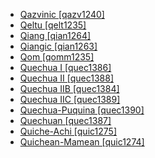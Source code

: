 - [Qazvinic [qazv1240]](tree/indo1319/indo1320/iran1269/cent2317/cent2318/nort3177/tati1243/tati1244/unun9881/qazv1240/md.ini)
- [Qeltu [qelt1235]](tree/afro1255/semi1276/west2786/cent2236/arab1394/arab1395/east2729/qelt1235/md.ini)
- [Qiang [qian1264]](tree/sino1245/burm1265/naqi1236/qian1263/qian1264/md.ini)
- [Qiangic [qian1263]](tree/sino1245/burm1265/naqi1236/qian1263/md.ini)
- [Qom [qomm1235]](tree/guai1249/guai1250/qomm1235/md.ini)
- [Quechua I [quec1386]](tree/quec1387/quec1386/md.ini)
- [Quechua II [quec1388]](tree/quec1387/quec1388/md.ini)
- [Quechua IIB [quec1384]](tree/quec1387/quec1388/quec1384/md.ini)
- [Quechua IIC [quec1389]](tree/quec1387/quec1388/quec1389/md.ini)
- [Quechua-Puquina [quec1390]](tree/mixe1287/quec1390/md.ini)
- [Quechuan [quec1387]](tree/quec1387/md.ini)
- [Quiche-Achi [quic1275]](tree/maya1287/core1254/quic1274/grea1276/core1251/quic1275/md.ini)
- [Quichean-Mamean [quic1274]](tree/maya1287/core1254/quic1274/md.ini)
